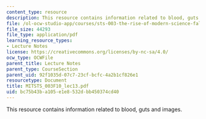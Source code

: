 ```yaml
---
content_type: resource
description: This resource contains information related to blood, guts and images.
file: /ol-ocw-studio-app/courses/sts-003-the-rise-of-modern-science-fall-2010/bc75b43ba105e1e8532dbb450374cd40_MITSTS_003F10_lec13.pdf
file_size: 44293
file_type: application/pdf
learning_resource_types:
- Lecture Notes
license: https://creativecommons.org/licenses/by-nc-sa/4.0/
ocw_type: OCWFile
parent_title: Lecture Notes
parent_type: CourseSection
parent_uid: 92f1035d-07c7-23cf-bcfc-4a2b1cf826e1
resourcetype: Document
title: MITSTS_003F10_lec13.pdf
uid: bc75b43b-a105-e1e8-532d-bb450374cd40
---
```

This resource contains information related to blood, guts and images.